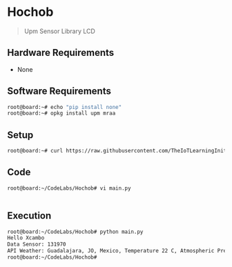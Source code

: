 # Hochob

> Upm Sensor Library LCD

## Hardware Requirements

- None

## Software Requirements

```sh
root@board:~# echo "pip install none"
root@board:~# opkg install upm mraa
```

## Setup

```sh
root@board:~# curl https://raw.githubusercontent.com/TheIoTLearningInitiative/CodeLabs/master/Hochob/setup.sh -o - | sh
```

## Code

```sh
root@board:~/CodeLabs/Hochob# vi main.py
```

```python

```

## Execution

```sh
root@board:~/CodeLabs/Hochob# python main.py 
Hello Xcambo
Data Sensor: 131970 
API Weather: Guadalajara, JO, Mexico, Temperature 22 C, Atmospheric Pressure 847 mbar 
root@board:~/CodeLabs/Hochob# 
```